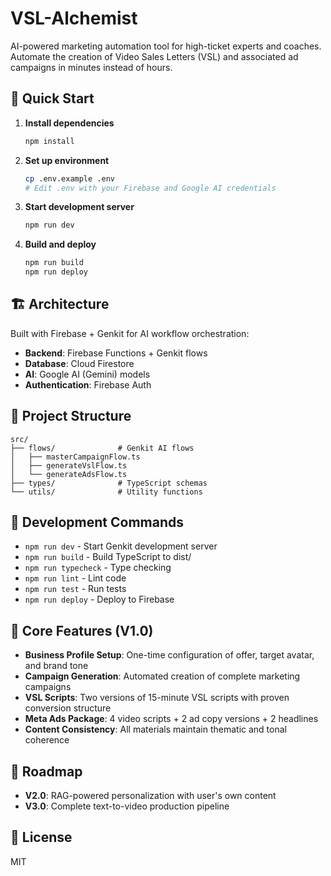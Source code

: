 # VSL-Alchemist

AI-powered marketing automation tool for high-ticket experts and coaches. Automate the creation of Video Sales Letters (VSL) and associated ad campaigns in minutes instead of hours.

## 🚀 Quick Start

1. **Install dependencies**
   ```bash
   npm install
   ```

2. **Set up environment**
   ```bash
   cp .env.example .env
   # Edit .env with your Firebase and Google AI credentials
   ```

3. **Start development server**
   ```bash
   npm run dev
   ```

4. **Build and deploy**
   ```bash
   npm run build
   npm run deploy
   ```

## 🏗️ Architecture

Built with Firebase + Genkit for AI workflow orchestration:

- **Backend**: Firebase Functions + Genkit flows
- **Database**: Cloud Firestore
- **AI**: Google AI (Gemini) models
- **Authentication**: Firebase Auth

## 📁 Project Structure

```
src/
├── flows/              # Genkit AI flows
│   ├── masterCampaignFlow.ts
│   ├── generateVslFlow.ts
│   └── generateAdsFlow.ts
├── types/              # TypeScript schemas
└── utils/              # Utility functions
```

## 🔧 Development Commands

- `npm run dev` - Start Genkit development server
- `npm run build` - Build TypeScript to dist/
- `npm run typecheck` - Type checking
- `npm run lint` - Lint code
- `npm run test` - Run tests
- `npm run deploy` - Deploy to Firebase

## 🎯 Core Features (V1.0)

- **Business Profile Setup**: One-time configuration of offer, target avatar, and brand tone
- **Campaign Generation**: Automated creation of complete marketing campaigns
- **VSL Scripts**: Two versions of 15-minute VSL scripts with proven conversion structure
- **Meta Ads Package**: 4 video scripts + 2 ad copy versions + 2 headlines
- **Content Consistency**: All materials maintain thematic and tonal coherence

## 🔮 Roadmap

- **V2.0**: RAG-powered personalization with user's own content
- **V3.0**: Complete text-to-video production pipeline

## 📄 License

MIT